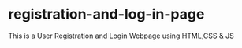 # registration-and-log-in-page
This is a User Registration and Login Webpage using HTML,CSS &amp; JS
